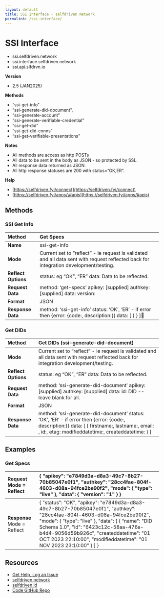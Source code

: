 ```yaml
---
layout: default
title: SSI Interface - selfdriven Network
permalink: /ssi-interface/
---
```


# SSI Interface

* ssi.selfdriven.network  
* ssi.interface.selfdriven.network  
* ssi.api.slfdrvn.io

**Version**

- 2.5 (JAN2025)

**Methods**

* “ssi-get-info”  
* “ssi-generate-did-document”,  
* “ssi-generate-account”  
* “ssi-generate-verifiable-credential”  
* “ssi-get-did”  
* “ssi-get-did-conns”  
* “ssi-get-verifiable-presentations”

**Notes**

* All methods are access as http POSTs  
* All data to be sent in the body as JSON \- so protected by SSL.  
* All response data returned as JSON.  
* All http response statuses are 200 with status=”OK,ER”.

**Help**

* [https://selfdriven.fyi/connect](https://selfdriven.fyi/connect)  
* [https://selfdriven.fyi/apps/\#apis](https://selfdriven.fyi/apps/#apis)

## Methods

### SSI Get Info

| Method | Get Specs |
| :---- | :---- |
| **Name** | ssi-get-info |
| **Mode** | Current set to “reflect” \- ie request is validated and all data sent with request reflected back for integration development/testing. |
| **Reflect Options** | status: eg “OK”, “ER” data: Data to be reflected. |
| **Request Data** | method: ‘get-specs’ apikey: \[supplied\] authkey: \[supplied\] data: version:  |
| **Format** | JSON |
| **Response Data** | method: ‘ssi-get-info’ status: ‘OK’, ‘ER’ \- if error then {error: {code:, description:}} data: \[ { } \] |

### Get DIDs

| Method | Get DIDs (ssi-generate-did-document) |
| :---- | :---- |
| **Mode** | Current set to “reflect” \- ie request is validated and all data sent with request reflected back for integration development/testing. |
| **Reflect Options** | status: eg “OK”, “ER” data: Data to be reflected. |
| **Request Data** | method: ‘ssi-generate-did-document’ apikey: \[supplied\] authkey: \[supplied\] data: id: DID \-- leave blank for all.  |
| **Format** | JSON |
| **Response Data** | method: ‘ssi-generate-did-document’ status: ‘OK’, ‘ER’ \- if error then {error: {code:, description:}} data: \[ { firstname:, lastname:, email: , id:, etag: modifieddatetime:, createddatetime: } \] |

## Examples

### Get Specs

| Request Mode \= Reflect | {     "apikey": "e7849d3a-d8a3-49c7-8b27-70b85047e0f1",     "authkey": "28cc4fae-804f-4603-d08a-94fce2be90f2",     "mode":     {         "type": "live"     },     "data":     {        "version": "1"     }   }  |
| :---- | :---- |
| **Response** Mode \= Reflect | { 	"status": "OK", 	"apikey": "e7849d3a-d8a3-49c7-8b27-70b85047e0f1", 	"authkey": "28cc4fae-804f-4603-d08a-94fce2be90f2", 	"mode": 	{ 		"type": "live" 	}, 	"data": 	\[ 		{ “name": "DID Schema 1.0", "id": "6423c12c-58aa-476a-b4d4-9056d59b926c", 	"createddatetime": "01 OCT 2023 22:10:00", 	"modifieddatetime": "01 NOV 2023 23:10:00" 		} 	\] } |

## Resources
- [Get Help, Log an Issue](https://github.com/selfdriven-foundation/selfdriven-network/issues)
- [selfdriven.network](https://selfdriven.network)  
- [selfdriven.id](https://selfdriven.id)  
- [Code GitHub Repo](https://github.com/selfdriven-tech/interface-ssi)